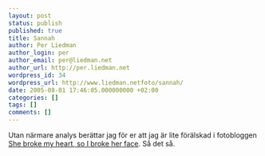 ```yaml
---
layout: post
status: publish
published: true
title: Sannah
author: Per Liedman
author_login: per
author_email: per@liedman.net
author_url: http://per.liedman.net
wordpress_id: 34
wordpress_url: http://www.liedman.netfoto/sannah/
date: 2005-08-01 17:46:05.000000000 +02:00
categories: []
tags: []
comments: []
---
```

Utan närmare analys berättar jag för er att jag är lite förälskad i fotobloggen <a href="http://sannah.iamnotfromfinland.net/blog/">She broke my heart, so I broke her face</a>. Så det så.
